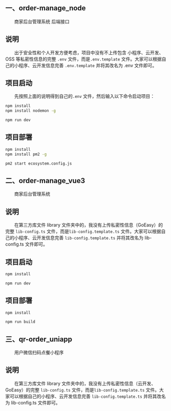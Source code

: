 ## 一、order-manage_node

&emsp;&emsp;商家后台管理系统 后端接口

## 说明

&emsp;&emsp;出于安全性和个人开发方便考虑，项目中没有不上传包含 小程序、云开发、OSS 等私密性信息的完整 `.env` 文件，而是`.env.template` 文件。大家可以根据自己的小程序、云开发信息完善 `.env.template` 并将其改名为 .env 文件即可。

## 项目启动

&emsp;&emsp;先按照上面的说明得到自己的`.env` 文件，然后输入以下命令启动项目：

```sh
npm install
npm install nodemon -g

npm run dev
```

## 项目部署

```sh
npm install
npm install pm2 -g

pm2 start ecosystem.config.js
```

## 二、order-manage_vue3

&emsp;&emsp;商家后台管理系统

## 说明

&emsp;&emsp;在第三方库文件 library 文件夹中的，我没有上传私密性信息（GoEasy）的完整 `lib-config.ts` 文件，而是`lib-config.template.ts` 文件。大家可以根据自己的小程序、云开发信息完善 `lib-config.template.ts` 并将其改名为 lib-config.ts 文件即可。

## 项目启动

```sh
npm install

npm run dev
```

## 项目部署

```sh
npm install

npm run build
```

## 三、qr-order_uniapp

&emsp;&emsp;用户微信扫码点餐小程序

## 说明

&emsp;&emsp;在第三方库文件 library 文件夹中的，我没有上传私密性信息（云开发、GoEasy）的完整 `lib-config.ts` 文件，而是`lib-config.template.ts` 文件。大家可以根据自己的小程序、云开发信息完善 `lib-config.template.ts` 并将其改名为 lib-config.ts 文件即可。
